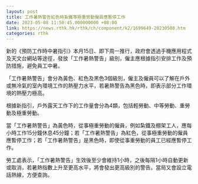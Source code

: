 ```yaml
---
layout: post
title: 工作暑熱警告紅色時紥鐵等極重勞動僱員應暫停工作
date: 2023-05-08 11:50:45.000000000 +08:00
link: https://news.rthk.hk/rthk/ch/component/k2/1699649-20230508.htm
categories: rthk
---
```


新的《預防工作時中暑指引》本月15日、即下周一推行，政府會透過手機應用程式及天文台網站等途徑，發放「工作暑熱警告」級別，僱主應根據指引安排工作及預防措施，避免員工中暑。

「工作暑熱警告」會分為黃色、紅色及黑色3個級別，僱主及僱員可以了解在戶外或無冷氣的室內環境工作的熱壓力水平，若暑熱警告為黑色時，即表示部分工作環境的熱壓力極高。

根據新指引，戶外露天工作下的工作量會分為4類，包括輕勞動、中等勞動、重勞動及極重勞動。

當「工作暑熱警告」為黃色時，從事極重勞動的僱員，例如紮鐵及棚架工人，應每小時工作15分鐘休息45分鐘；若「工作暑熱警告」為紅色，從事極重勞動的僱員應暫停工作；若「工作暑熱警告」是黑色時，即使從事重勞動的員工已經應暫停工作。

勞工處表示，「工作暑熱警告」生效後至少會維持1小時，之後每隔1小時自動更新或取消，若暑熱指數上升至更高水平，將會發出更高級別的警告。當局又會設立電話熱線，方便查詢。
